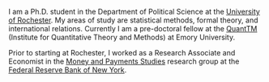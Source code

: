<!-- 
.. title: About
.. slug: about
.. date: 2013/01/22 18:48:19
.. tags: 
.. link: 
.. description: 
-->

I am a Ph.D. student in the Department of Political Science at the
[University of Rochester](http://www.rochester.edu/college/psc/new-site/).
My areas of study are statistical methods, formal theory, and
international relations. Currently I am a pre-doctoral fellow at the
[QuantTM](http://www.quantitative.emory.edu/) (Institute for
Quantitative Theory and Methods) at Emory University.

Prior to starting at Rochester, I worked as a Research Associate and
Economist in the
[Money and Payments Studies](http://www.newyorkfed.org/research/payments_research/index.html)
research group at the
[Federal Reserve Bank of New York](http://www.newyorkfed.org/).

